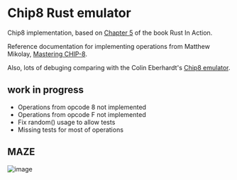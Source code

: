 # Chip8 Rust emulator
Chip8 implementation, based on [Chapter 5](https://livebook.manning.com/book/rust-in-action/chapter-5/) of the book Rust In Action.

Reference documentation for implementing operations from Matthew Mikolay, [Mastering CHIP-8](http://mattmik.com/files/chip8/mastering/chip8.html).

Also, lots of debuging comparing with the Colin Eberhardt's [Chip8 emulator](https://colineberhardt.github.io/wasm-rust-chip8/web/).

## work in progress
 - Operations from opcode 8 not implemented
 - Operations from opcode F not implemented
 - Fix random() usage to allow tests
 - Missing tests for most of operations

## MAZE

![image](https://user-images.githubusercontent.com/180231/80161100-ae625780-85a5-11ea-80f6-0eded174db1a.png)
